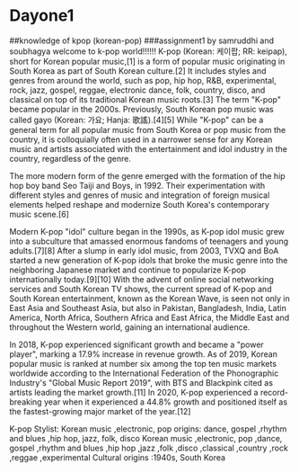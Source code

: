 # Dayone1
##knowledge of kpop (korean-pop)
###assignment1 by samruddhi and soubhagya
welcome to k-pop world!!!!!!
K-pop (Korean: 케이팝; RR: keipap), short for Korean popular music,[1] is a form of popular music originating in South Korea as part of South Korean culture.[2] It includes styles and genres from around the world, such as pop, hip hop, R&B, experimental, rock, jazz, gospel, reggae, electronic dance, folk, country, disco, and classical on top of its traditional Korean music roots.[3] The term "K-pop" became popular in the 2000s. Previously, South Korean pop music was called gayo (Korean: 가요; Hanja: 歌謠).[4][5] While "K-pop" can be a general term for all popular music from South Korea or pop music from the country, it is colloquially often used in a narrower sense for any Korean music and artists associated with the entertainment and idol industry in the country, regardless of the genre.

The more modern form of the genre emerged with the formation of the hip hop boy band Seo Taiji and Boys, in 1992. Their experimentation with different styles and genres of music and integration of foreign musical elements helped reshape and modernize South Korea's contemporary music scene.[6]

Modern K-pop "idol" culture began in the 1990s, as K-pop idol music grew into a subculture that amassed enormous fandoms of teenagers and young adults.[7][8] After a slump in early idol music, from 2003, TVXQ and BoA started a new generation of K-pop idols that broke the music genre into the neighboring Japanese market and continue to popularize K-pop internationally today.[9][10] With the advent of online social networking services and South Korean TV shows, the current spread of K-pop and South Korean entertainment, known as the Korean Wave, is seen not only in East Asia and Southeast Asia, but also in Pakistan, Bangladesh, India, Latin America, North Africa, Southern Africa and East Africa, the Middle East and throughout the Western world, gaining an international audience.

In 2018, K-pop experienced significant growth and became a "power player", marking a 17.9% increase in revenue growth. As of 2019, Korean popular music is ranked at number six among the top ten music markets worldwide according to the International Federation of the Phonographic Industry's "Global Music Report 2019", with BTS and Blackpink cited as artists leading the market growth.[11] In 2020, K-pop experienced a record-breaking year when it experienced a 44.8% growth and positioned itself as the fastest-growing major market of the year.[12]

K-pop
Stylist:	Korean music ,electronic, pop 
origins: dance, gospel ,rhythm and blues ,hip hop, jazz, folk, disco
	Korean music ,electronic, pop ,dance, gospel ,rhythm and blues ,hip hop ,jazz ,folk ,disco ,classical ,country ,rock ,reggae ,experimental
Cultural origins	:1940s, South Korea
